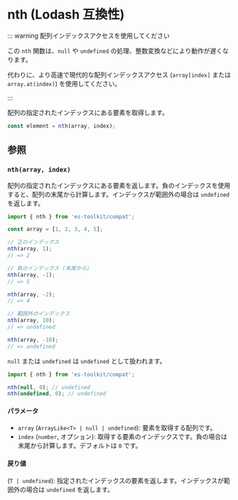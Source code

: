 # nth (Lodash 互換性)

::: warning 配列インデックスアクセスを使用してください

この `nth` 関数は、`null` や `undefined` の処理、整数変換などにより動作が遅くなります。

代わりに、より高速で現代的な配列インデックスアクセス (`array[index]` または `array.at(index)`) を使用してください。

:::

配列の指定されたインデックスにある要素を取得します。

```typescript
const element = nth(array, index);
```

## 参照

### `nth(array, index)`

配列の指定されたインデックスにある要素を返します。負のインデックスを使用すると、配列の末尾から計算します。インデックスが範囲外の場合は `undefined` を返します。

```typescript
import { nth } from 'es-toolkit/compat';

const array = [1, 2, 3, 4, 5];

// 正のインデックス
nth(array, 1);
// => 2

// 負のインデックス (末尾から)
nth(array, -1);
// => 5

nth(array, -2);
// => 4

// 範囲外のインデックス
nth(array, 10);
// => undefined

nth(array, -10);
// => undefined
```

`null` または `undefined` は `undefined` として扱われます。

```typescript
import { nth } from 'es-toolkit/compat';

nth(null, 0); // undefined
nth(undefined, 0); // undefined
```

#### パラメータ

- `array` (`ArrayLike<T> | null | undefined`): 要素を取得する配列です。
- `index` (`number`, オプション): 取得する要素のインデックスです。負の場合は末尾から計算します。デフォルトは `0` です。

#### 戻り値

(`T | undefined`): 指定されたインデックスの要素を返します。インデックスが範囲外の場合は `undefined` を返します。
